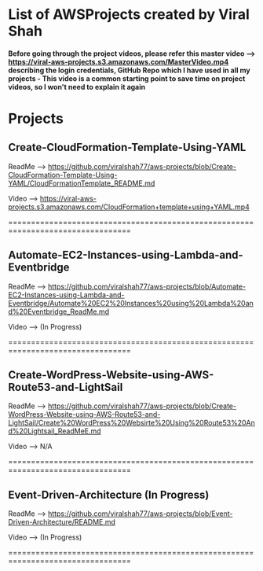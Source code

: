 # List of AWSProjects created by Viral Shah

#### Before going through the project videos, please refer this master video --> https://viral-aws-projects.s3.amazonaws.com/MasterVideo.mp4 describing the login credentials, GitHub Repo which I have used in all my projects - This video is a common starting point to save time on project videos, so I won't need to explain it again

# Projects 

## Create-CloudFormation-Template-Using-YAML
ReadMe --> https://github.com/viralshah77/aws-projects/blob/Create-CloudFormation-Template-Using-YAML/CloudFormationTemplate_README.md

Video --> https://viral-aws-projects.s3.amazonaws.com/CloudFormation+template+using+YAML.mp4

=================================================================================

## Automate-EC2-Instances-using-Lambda-and-Eventbridge
ReadMe --> https://github.com/viralshah77/aws-projects/blob/Automate-EC2-Instances-using-Lambda-and-Eventbridge/Automate%20EC2%20Instances%20using%20Lambda%20and%20Eventbridge_ReadMe.md

Video --> (In Progress)

=================================================================================

## Create-WordPress-Website-using-AWS-Route53-and-LightSail
ReadMe -->  https://github.com/viralshah77/aws-projects/blob/Create-WordPress-Website-using-AWS-Route53-and-LightSail/Create%20WordPress%20Websirte%20Using%20Route53%20And%20Lightsail_ReadMeE.md

Video --> N/A

=================================================================================

## Event-Driven-Architecture (In Progress)
ReadMe --> https://github.com/viralshah77/aws-projects/blob/Event-Driven-Architecture/README.md

Video --> (In Progress)

=================================================================================
